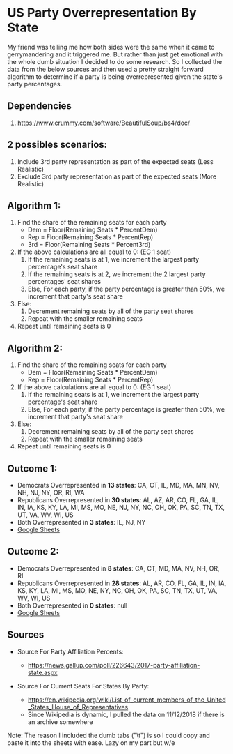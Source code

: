 # US Party Overrepresentation By State

My friend was telling me how both sides were the same when it came to gerrymandering and it triggered me. But rather than just get emotional with the whole dumb situation I decided to do some research. So I collected the data from the below sources and then used a pretty straight forward algorithm to determine if a party is being overrepresented given the state's party percentages.

## Dependencies
1. https://www.crummy.com/software/BeautifulSoup/bs4/doc/

## 2 possibles scenarios:
1. Include 3rd party representation as part of the expected seats (Less Realistic)
2. Exclude 3rd party representation as part of the expected seats (More Realistic)

## Algorithm 1: 
1. Find the share of the remaining seats for each party
	* Dem = Floor(Remaining Seats * PercentDem)
	* Rep = Floor(Remaining Seats * PercentRep)
	* 3rd = Floor(Remaining Seats * Percent3rd)
2. If the above calculations are all equal to 0: (EG 1 seat)
	1. If the remaining seats is at 1, we increment the largest party percentage's seat share
	2. If the remaining seats is at 2, we increment the 2 largest party percentages' seat shares
	3. Else, For each party, if the party percentage is greater than 50%, we increment that party's seat share
3. Else:
	1. Decrement remaining seats by all of the party seat shares
	2. Repeat with the smaller remaining seats
5. Repeat until remaining seats is 0

## Algorithm 2: 
1. Find the share of the remaining seats for each party
	* Dem = Floor(Remaining Seats * PercentDem)
	* Rep = Floor(Remaining Seats * PercentRep)
2. If the above calculations are all equal to 0: (EG 1 seat)
	1. If the remaining seats is at 1, we increment the largest party percentage's seat share
	3. Else, For each party, if the party percentage is greater than 50%, we increment that party's seat share
3. Else:
	1. Decrement remaining seats by all of the party seat shares
	2. Repeat with the smaller remaining seats
5. Repeat until remaining seats is 0

## Outcome 1:
* Democrats   Overrepresented in **13 states**: CA, CT, IL, MD, MA, MN, NV, NH, NJ, NY, OR, RI, WA
* Republicans Overrepresented in **30 states**: AL, AZ, AR, CO, FL, GA, IL, IN, IA, KS, KY, LA, MI, MS, MO, NE, NJ, NY, NC, OH, OK, PA, SC, TN, TX, UT, VA, WV, WI, US
* Both        Overrepresented in  **3 states**: IL, NJ, NY 
* [Google Sheets](https://docs.google.com/spreadsheets/d/1e9mlfr3_OIc8v5Oabc0wPBVADV7ZabuXLx_Us7ock8M/edit#gid=1130096001)

## Outcome 2:
* Democrats   Overrepresented in **8 states**: CA, CT, MD, MA, NV, NH, OR, RI
* Republicans Overrepresented in **28 states**: AL, AR, CO, FL, GA, IL, IN, IA, KS, KY, LA, MI, MS, MO, NE, NY, NC, OH, OK, PA, SC, TN, TX, UT, VA, WV, WI, US
* Both        Overrepresented in  **0 states**: null
* [Google Sheets](https://docs.google.com/spreadsheets/d/1e9mlfr3_OIc8v5Oabc0wPBVADV7ZabuXLx_Us7ock8M/edit#gid=0)

## Sources
* Source For Party Affiliation Percents:
  * https://news.gallup.com/poll/226643/2017-party-affiliation-state.aspx

* Source For Current Seats For States By Party:
  * https://en.wikipedia.org/wiki/List_of_current_members_of_the_United_States_House_of_Representatives
  * Since Wikipedia is dynamic, I pulled the data on 11/12/2018 if there is an archive somewhere

Note: The reason I included the dumb tabs ("\t") is so I could copy and paste it into the sheets with ease. Lazy on my part but w/e